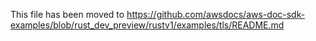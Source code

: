 This file has been moved to https://github.com/awsdocs/aws-doc-sdk-examples/blob/rust_dev_preview/rustv1/examples/tls/README.md
